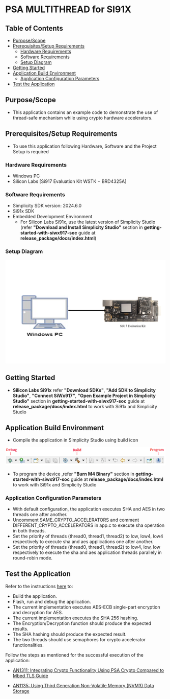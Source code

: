 # PSA MULTITHREAD for SI91X

## Table of Contents

- [Purpose/Scope](#purposescope)
- [Prerequisites/Setup Requirements](#prerequisitessetup-requirements)
  - [Hardware Requirements](#hardware-requirements)
  - [Software Requirements](#software-requirements)
  - [Setup Diagram](#setup-diagram)
- [Getting Started](#getting-started)
- [Application Build Environment](#application-build-environment)
  - [Application Configuration Parameters](#application-configuration-parameters)
- [Test the Application](#test-the-application)

## Purpose/Scope

- This application contains an example code to demonstrate the use of thread-safe mechanism while using crypto hardware accelerators.

## Prerequisites/Setup Requirements

 - To use this application following Hardware, Software and the Project Setup is required

### Hardware Requirements

  - Windows PC
  - Silicon Labs [Si917 Evaluation Kit WSTK + BRD4325A]

### Software Requirements
  - Simplicity SDK version: 2024.6.0
  - Si91x SDK
  - Embedded Development Environment
    - For Silicon Labs Si91x, use the latest version of Simplicity Studio (refer **"Download and Install Simplicity Studio"** section in **getting-started-with-siwx917-soc** guide at **release_package/docs/index.html**)

### Setup Diagram

 ![Figure: Introduction](resources/readme/image508a.png)

## Getting Started

- **Silicon Labs Si91x** refer **"Download SDKs"**, **"Add SDK to Simplicity Studio"**, **"Connect SiWx917"**, **"Open Example Project in Simplicity Studio"** section in **getting-started-with-siwx917-soc** guide at **release_package/docs/index.html** to work with Si91x and Simplicity Studio

## Application Build Environment

- Compile the application in Simplicity Studio using build icon

![Figure: Build run and Debug](resources/readme/image508c.png)

- To program the device ,refer **"Burn M4 Binary"** section in **getting-started-with-siwx917-soc** guide at **release_package/docs/index.html** to work with Si91x and Simplicity Studio

### Application Configuration Parameters

- With default configuration, the application executes SHA and AES in two threads one after another.
- Uncomment SAME_CRYPTO_ACCELERATORS and comment DIFFERENT_CRYPTO_ACCELERATORS in app.c to execute sha operation in both threads.
- Set the priority of threads (thread0, thread1, thread2) to low, low4, low4 respectively to execute sha and aes applications one after another.
- Set the priority of threads (thread0, thread1, thread2) to low4, low, low respectively to execute the sha and aes application threads parallely in round-robin mode.

## Test the Application

Refer to the instructions [here](https://docs.silabs.com/wiseconnect/latest/wiseconnect-getting-started/) to:

- Build the application.
- Flash, run and debug the application.
- The current implementation executes AES-ECB single-part encryption and decryption for AES.
- The current implementation executes the SHA 256 hashing.
- The Encryption/Decryption function should produce the expected results.
- The SHA hashing should produce the expected result.
- The two threads should use semaphores for crypto accelerator functionalities.

Follow the steps as mentioned for the successful execution of the application:

* [AN1311: Integrating Crypto Functionality Using PSA Crypto Compared to Mbed TLS Guide](https://www.silabs.com/documents/public/application-notes/an1311-mbedtls-psa-crypto-porting-guide.pdf)

* [AN1135: Using Third Generation Non-Volatile Memory (NVM3) Data Storage](https://www.silabs.com/documents/public/application-notes/an1135-using-third-generation-nonvolatile-memory.pdf)